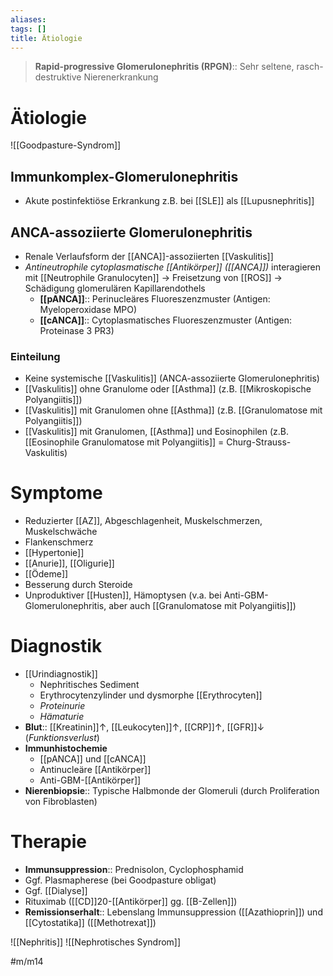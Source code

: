 ```yaml
---
aliases:
tags: []
title: Ätiologie
---
```

> **Rapid-progressive Glomerulonephritis (RPGN)**:: Sehr seltene, rasch-destruktive Nierenerkrankung

# Ätiologie
![[Goodpasture-Syndrom]]
## Immunkomplex-Glomerulonephritis
- Akute postinfektiöse Erkrankung z.B. bei [[SLE]] als [[Lupusnephritis]]
## ANCA-assoziierte Glomerulonephritis
- Renale Verlaufsform der [[ANCA]]-assoziierten [[Vaskulitis]]
- *Antineutrophile cytoplasmatische [[Antikörper]] ([[ANCA]])* interagieren mit [[Neutrophile Granulocyten]] → Freisetzung von [[ROS]] → Schädigung glomerulären Kapillarendothels
	- **[[pANCA]]**:: Perinucleäres Fluoreszenzmuster (Antigen: Myeloperoxidase MPO)
	- **[[cANCA]]**:: Cytoplasmatisches Fluoreszenzmuster (Antigen: Proteinase 3 PR3)
### Einteilung
- Keine systemische [[Vaskulitis]] (ANCA-assoziierte Glomerulonephritis)
- [[Vaskulitis]] ohne Granulome oder [[Asthma]] (z.B. [[Mikroskopische Polyangiitis]])
- [[Vaskulitis]] mit Granulomen ohne [[Asthma]] (z.B. [[Granulomatose mit Polyangiitis]])
- [[Vaskulitis]] mit Granulomen, [[Asthma]] und Eosinophilen (z.B. [[Eosinophile Granulomatose mit Polyangiitis]] = Churg-Strauss-Vaskulitis)
# Symptome
- Reduzierter [[AZ]], Abgeschlagenheit, Muskelschmerzen, Muskelschwäche
- Flankenschmerz
- [[Hypertonie]]
- [[Anurie]], [[Oligurie]]
- [[Ödeme]]
- Besserung durch Steroide
- Unproduktiver [[Husten]], Hämoptysen (v.a. bei Anti-GBM-Glomerulonephritis, aber auch [[Granulomatose mit Polyangiitis]])

# Diagnostik
- [[Urindiagnostik]]
	- Nephritisches Sediment
	- Erythrocytenzylinder und dysmorphe [[Erythrocyten]]
	- *Proteinurie*
	- *Hämaturie*
- **Blut**:: [[Kreatinin]]↑, [[Leukocyten]]↑, [[CRP]]↑, [[GFR]]↓ (*Funktionsverlust*)
- **Immunhistochemie**
	- [[pANCA]] und [[cANCA]]
	- Antinucleäre [[Antikörper]]
	- Anti-GBM-[[Antikörper]]
- **Nierenbiopsie**:: Typische Halbmonde der Glomeruli (durch Proliferation von Fibroblasten)

# Therapie
- **Immunsuppression**:: Prednisolon, Cyclophosphamid
- Ggf. Plasmapherese (bei Goodpasture obligat)
- Ggf. [[Dialyse]]
- Rituximab ([[CD]]20-[[Antikörper]] gg. [[B-Zellen]])
- **Remissionserhalt**:: Lebenslang Immunsuppression ([[Azathioprin]]) und [[Cytostatika]] ([[Methotrexat]])


![[Nephritis]]
![[Nephrotisches Syndrom]]

#m/m14 
